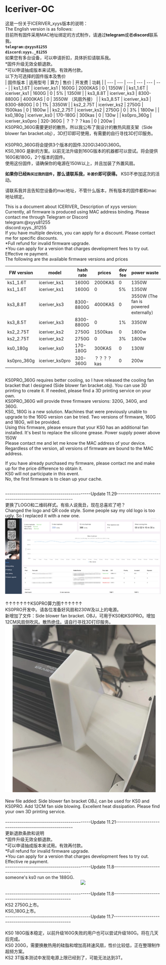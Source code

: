 # Iceriver-OC
这是一份关于ICERIVER_xyys版本的说明：<br>
The English version is as follows:<br>
目前所有固件采用MAC地址绑定的方式制作，请通过**telegram**或者**discord**联系我。<br>
**`telegram:@xyys81255`<br>**
**`discord:xyys._81255`<br>**
如果您有多台设备，可以申请折扣，具体折扣请联系我。<br>
*固件升级无效全额退款。<br>
*可以申请抽成版本来试用。有效再付款。<br>
以下为可选择的固件版本及售价<br>
| 固件版本 | 适用型号 | 算力 | 售价 | 开发费 |  功耗  |
| --- | --- | --- |  --- |  --- |  --- |
| ks1_1.6T | iceriver_ks1 | 1600G | 2000KAS | 0 | 1350W  |
| ks1_1.6T | iceriver_ks1 | 1600G | 0 | 5% | 1350W  |
| ks3_8.8T | iceriver_ks3 | 8300-8800G | 4000KAS | 0 | 3550W （风扇外接）  | 
| ks3_8.5T | iceriver_ks3 | 8300-8800G | 0 | 1% |  3350W  |
| ks2_2.75T | iceriver_ks2 | 2750G | 1500kas | 0 | 1800w  |
| ks2_2.75T | iceriver_ks2 | 2750G | 0 | 3% | 1800w  |
| ks0_180g | iceriver_ks0 | 170-180G | 300kas | 0 | 130w  |
| ks0pro_360g | iceriver_ks0pro | 320-360G | ？？？？kas | 0 | 200w  |
<br>KS0PRO_360G需要更好的散热，所以我公布了我设计的散热风扇支架（Side blower fan bracket.obj），3D打印即可使用，有需要的自行寻找3D打印服务。<br>
<br>KS0PRO_360G将会提供3个版本的固件.320G\340G\360G。<br>
KS0_180G 是新的方案。以前无法升级到160G版本的机器都可以尝试。将会提供160G和180G，2个版本的固件。<br>
使用这份固件，请确保你的电源在150W以上，并且加装了外置风扇。<br>

**如果你已经`购买过我的固件`，那么请联系我，`补差价`即可获得。** KS0不参加这次的活动。<br>

请联系我并且告知您设备的mac地址，不管什么版本，所有版本的固件都和mac地址绑定。<br>


This is a document about ICERIVER_ Description of xyys version:<br>
Currently, all firmware is produced using MAC address binding. Please contact me through Telegram or Discord<br>
telegram:@xyys81255<br>
discord:xyys._81255<br>
If you have multiple devices, you can apply for a discount. Please contact me for specific discounts.<br>
*Full refund for invalid firmware upgrade.<br>
*You can apply for a version that charges development fees to try out. Effective re payment.<br>
The following are the available firmware versions and prices<br>

| FW version | model | hash rate | prices | dev fee |  power waste  |
| --- | --- | --- |  --- |  --- |  --- |
| ks1_1.6T | iceriver_ks1 | 1600G | 2000KAS | 0 | 1350W | 
| ks1_1.6T | iceriver_ks1 | 1600G | 0 | 5% | 1350W |
| ks3_8.8T | iceriver_ks3 | 8300-8800G | 4000KAS| 0 | 3550W (The fan is powered externally） | 
| ks3_8.5T | iceriver_ks3 | 8300-8800G | 0 | 1% | 3350W |
| ks2_2.75T | iceriver_ks2 | 2750G | 1500kas | 0 | 1800w  |
| ks2_2.75T | iceriver_ks2 | 2750G | 0 | 3% | 1800w  |
| ks0_180g | iceriver_ks0 | 170-180G | 300KAS | 0 | 130W  |
| ks0pro_360g | iceriver_ks0pro | 320-360G | ？？？？kas | 0 | 200w  |

<br>
KS0PRO_360G requires better cooling, so I have released the cooling fan bracket that I designed (Side blower fan bracket.obj). You can use 3D printing to create it. If needed, please find a 3D printing service on your own.
<br>
KS0PRO_360G will provide three firmware versions: 320G, 340G, and 360G.
<br>
KS0_ 180G is a new solution. Machines that were previously unable to upgrade to the 160G version can be tried. Two versions of firmware, 160G and 180G, will be provided.<br>
Using this firmware, please ensure that your KS0 has an additional fan installed. It's best to replace the silicone grease.
Power supply power above 150W
<br>
Please contact me and let me know the MAC address of your device. Regardless of the version, all versions of firmware are bound to the MAC address.<br>

If you have already purchased my firmware, please contact me and make up for the price difference to obtain it.<br>KS0 will not participate in this event.<br>
No, the first firmware is to clean up your cache.

<br>
-------------------------------------------Update 11.29--------------------------------------------------------<br>
更换了LOGO和二维码样式。有些人说我丑，现在总喜欢了吧？<br>
Changed the logo and QR code style. Some people say my old logo is too ugly. So I replaced it with a new one.<br>
<div align="center">
  <img src="https://raw.githubusercontent.com/xyys81255/Iceriver-OC/main/Pic/ks0pro360G.webp">
</div>
<br>
↑↑↑↑↑↑↑KS0PRO算力图↑↑↑↑↑↑<br>
KS0PRO开发中。请各位准备好风扇和230W及以上的电源。<br>
新增加了文件：Side blower fan bracket. OBJ，可用于KS0和KS0PRO。增加12CM风扇侧吹风。散热绝佳。请自行寻找3D打印服务。<br>
<div align="center">
  <img src="https://github.com/xyys81255/Iceriver-OC/blob/main/Pic/FAN.webp">
</div>
<br>
New file added: Side blower fan bracket OBJ, can be used for KS0 and KS0PRO. Add 12CM fan side blowing. Excellent heat dissipation. Please find your own 3D printing service.<br>
<br>
-------------------------------------------Update 11.21--------------------------------------------------------<br>
更新退款条款和说明<br>
*固件升级无效全额退款。<br>
*可以申请抽成版本来试用。有效再付款。<br>
*Full refund for invalid firmware upgrade.<br>
*You can apply for a version that charges development fees to try out. Effective re payment.<br>
-------------------------------------------Update 11.8--------------------------------------------------------<br>
someone's ks0 run on the 188GG.
<div align="center">
  <img src="https://github.com/xyys81255/Iceriver-OC/blob/main/Pic/188GKS0.jpg">
</div>
<br>
-------------------------------------------Update 11.8--------------------------------------------------------<br>
KS2 2750G上市。
<br>
KS0_180G上市。
<br>
-------------------------------------------Update 11.7--------------------------------------------------------<br>
<br>
KS0 180G版本稳定，以前升级160G失败的用户也可以尝试升级180G。将在几天后完成。<br>
KS0 200G，需要换散热用的硅脂和增加高转速风扇，性价比较低，正在整理制作超频方案。<br>
KS2 3T版本测试中发现电源上限已经到了，可能无法达到3T。<br>
